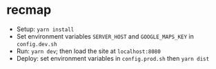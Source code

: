 # recmap

- Setup: `yarn install`
- Set environment variables `SERVER_HOST` and `GOOGLE_MAPS_KEY` in `config.dev.sh`
- Run: `yarn dev`; then load the site at `localhost:8080`
- Deploy: set environment variables in `config.prod.sh` then `yarn dist`
